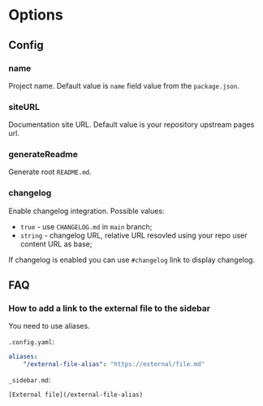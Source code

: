 # Options

## Config

### name

Project name. Default value is `name` field value from the `package.json`.

### siteURL

Documentation site URL. Default value is your repository upstream pages url.

### generateReadme

Generate root `README.md`.

### changelog

Enable changelog integration. Possible values:

-   `true` - use `CHANGELOG.md` in `main` branch;
-   `string` - changelog URL, relative URL resovled using your repo user content URL as base;

If changelog is enabled you can use `#changelog` link to display changelog.

## FAQ

### How to add a link to the external file to the sidebar

You need to use aliases.

`.config.yaml`:

```yaml
aliases:
    "/external-file-alias": "https://external/file.md"
```

`_sidebar.md`:

```
[External file](/external-file-alias)
```
